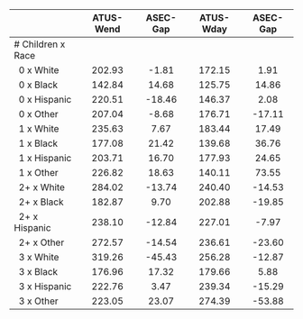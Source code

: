 
|                      |    ATUS-Wend |     ASEC-Gap |    ATUS-Wday |     ASEC-Gap |
| -------------------- | :----------: | :----------: | :----------: | :----------: |
| # Children x Race    |              |              |              |              |
| &nbsp;&nbsp;0 x White |       202.93 |        -1.81 |       172.15 |         1.91 |
| &nbsp;&nbsp;0 x Black |       142.84 |        14.68 |       125.75 |        14.86 |
| &nbsp;&nbsp;0 x Hispanic |       220.51 |       -18.46 |       146.37 |         2.08 |
| &nbsp;&nbsp;0 x Other |       207.04 |        -8.68 |       176.71 |       -17.11 |
| &nbsp;&nbsp;1 x White |       235.63 |         7.67 |       183.44 |        17.49 |
| &nbsp;&nbsp;1 x Black |       177.08 |        21.42 |       139.68 |        36.76 |
| &nbsp;&nbsp;1 x Hispanic |       203.71 |        16.70 |       177.93 |        24.65 |
| &nbsp;&nbsp;1 x Other |       226.82 |        18.63 |       140.11 |        73.55 |
| &nbsp;&nbsp;2+ x White |       284.02 |       -13.74 |       240.40 |       -14.53 |
| &nbsp;&nbsp;2+ x Black |       182.87 |         9.70 |       202.88 |       -19.85 |
| &nbsp;&nbsp;2+ x Hispanic |       238.10 |       -12.84 |       227.01 |        -7.97 |
| &nbsp;&nbsp;2+ x Other |       272.57 |       -14.54 |       236.61 |       -23.60 |
| &nbsp;&nbsp;3 x White |       319.26 |       -45.43 |       256.28 |       -12.87 |
| &nbsp;&nbsp;3 x Black |       176.96 |        17.32 |       179.66 |         5.88 |
| &nbsp;&nbsp;3 x Hispanic |       222.76 |         3.47 |       239.34 |       -15.29 |
| &nbsp;&nbsp;3 x Other |       223.05 |        23.07 |       274.39 |       -53.88 |

